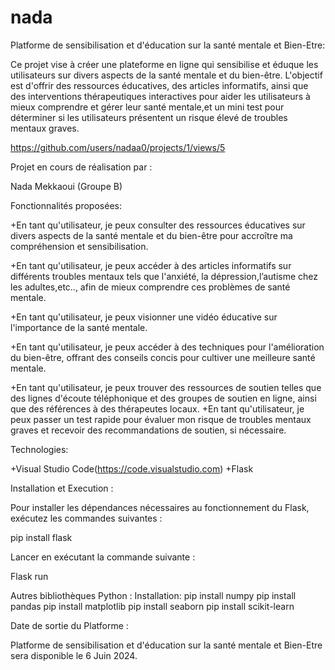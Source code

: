 # nada
Platforme de sensibilisation et d'éducation sur la santé mentale et Bien-Etre:

Ce projet vise à créer une plateforme en ligne qui sensibilise et éduque les utilisateurs sur divers aspects de la santé mentale et du bien-être. L'objectif est d'offrir des ressources éducatives, des articles informatifs, ainsi que des interventions thérapeutiques interactives pour aider les utilisateurs à mieux comprendre et gérer leur santé mentale,et un mini test pour déterminer si les utilisateurs présentent un risque élevé de troubles mentaux graves.

https://github.com/users/nadaa0/projects/1/views/5

Projet en cours de réalisation par :

Nada Mekkaoui (Groupe B)

Fonctionnalités proposées:

+En tant qu'utilisateur, je peux consulter des ressources éducatives sur divers aspects de la santé mentale et du bien-être pour accroître ma compréhension et sensibilisation.

+En tant qu'utilisateur, je peux accéder à des articles informatifs sur différents troubles mentaux tels que l'anxiété, la dépression,l’autisme chez les adultes,etc.., afin de mieux comprendre ces problèmes de santé mentale.

+En tant qu'utilisateur, je peux visionner une vidéo éducative sur l'importance de la santé mentale.

+En tant qu'utilisateur, je peux accéder à des techniques pour l'amélioration du bien-être, offrant des conseils concis pour cultiver une meilleure santé mentale.

+En tant qu'utilisateur, je peux trouver des ressources de soutien telles que des lignes d'écoute téléphonique et des groupes de soutien en ligne, ainsi que des références à des thérapeutes locaux.
+En tant qu'utilisateur, je peux passer un test rapide pour évaluer mon risque de troubles mentaux graves et recevoir des recommandations de soutien, si nécessaire.


Technologies:

+Visual Studio Code(https://code.visualstudio.com)
+Flask

Installation et Execution :

Pour installer les dépendances nécessaires au fonctionnement du  Flask, exécutez les commandes suivantes  :

pip install flask

Lancer en exécutant la commande suivante :

Flask run

Autres bibliothèques Python :
Installation:
pip install numpy
pip install pandas
pip install matplotlib
pip install seaborn
pip install scikit-learn



Date de sortie du Platforme :

Platforme de sensibilisation et d'éducation sur la santé mentale et Bien-Etre sera disponible le 6 Juin 2024.




